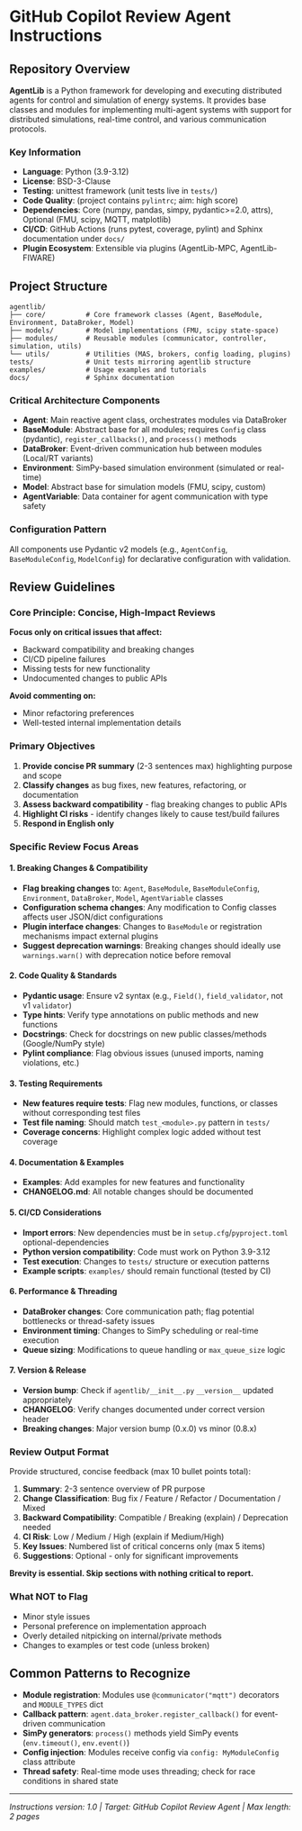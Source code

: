 # GitHub Copilot Review Agent Instructions

## Repository Overview

**AgentLib** is a Python framework for developing and executing distributed agents for control and simulation of energy systems. It provides base classes and modules for implementing multi-agent systems with support for distributed simulations, real-time control, and various communication protocols.

### Key Information
- **Language**: Python (3.9-3.12)
- **License**: BSD-3-Clause
- **Testing**: unittest framework (unit tests live in `tests/`)
- **Code Quality**: (project contains `pylintrc`; aim: high score)
- **Dependencies**: Core (numpy, pandas, simpy, pydantic>=2.0, attrs), Optional (FMU, scipy, MQTT, matplotlib)
- **CI/CD**: GitHub Actions (runs pytest, coverage, pylint) and Sphinx documentation under `docs/`
- **Plugin Ecosystem**: Extensible via plugins (AgentLib-MPC, AgentLib-FIWARE)

## Project Structure

```
agentlib/
├── core/          # Core framework classes (Agent, BaseModule, Environment, DataBroker, Model)
├── models/        # Model implementations (FMU, scipy state-space)
├── modules/       # Reusable modules (communicator, controller, simulation, utils)
└── utils/         # Utilities (MAS, brokers, config loading, plugins)
tests/             # Unit tests mirroring agentlib structure
examples/          # Usage examples and tutorials
docs/              # Sphinx documentation
```

### Critical Architecture Components
- **Agent**: Main reactive agent class, orchestrates modules via DataBroker
- **BaseModule**: Abstract base for all modules; requires `Config` class (pydantic), `register_callbacks()`, and `process()` methods
- **DataBroker**: Event-driven communication hub between modules (Local/RT variants)
- **Environment**: SimPy-based simulation environment (simulated or real-time)
- **Model**: Abstract base for simulation models (FMU, scipy, custom)
- **AgentVariable**: Data container for agent communication with type safety

### Configuration Pattern
All components use Pydantic v2 models (e.g., `AgentConfig`, `BaseModuleConfig`, `ModelConfig`) for declarative configuration with validation.

## Review Guidelines

### Core Principle: Concise, High-Impact Reviews
**Focus only on critical issues that affect:**
- Backward compatibility and breaking changes
- CI/CD pipeline failures
- Missing tests for new functionality
- Undocumented changes to public APIs

**Avoid commenting on:**
- Minor refactoring preferences
- Well-tested internal implementation details

### Primary Objectives
1. **Provide concise PR summary** (2-3 sentences max) highlighting purpose and scope
2. **Classify changes** as bug fixes, new features, refactoring, or documentation
3. **Assess backward compatibility** - flag breaking changes to public APIs
4. **Highlight CI risks** - identify changes likely to cause test/build failures
5. **Respond in English only**

### Specific Review Focus Areas

#### 1. Breaking Changes & Compatibility
- **Flag breaking changes** to: `Agent`, `BaseModule`, `BaseModuleConfig`, `Environment`, `DataBroker`, `Model`, `AgentVariable` classes
- **Configuration schema changes**: Any modification to Config classes affects user JSON/dict configurations
- **Plugin interface changes**: Changes to `BaseModule` or registration mechanisms impact external plugins
- **Suggest deprecation warnings**: Breaking changes should ideally use `warnings.warn()` with deprecation notice before removal

#### 2. Code Quality & Standards
- **Pydantic usage**: Ensure v2 syntax (e.g., `Field()`, `field_validator`, not v1 `validator`)
- **Type hints**: Verify type annotations on public methods and new functions
- **Docstrings**: Check for docstrings on new public classes/methods (Google/NumPy style)
- **Pylint compliance**: Flag obvious issues (unused imports, naming violations, etc.)

#### 3. Testing Requirements
- **New features require tests**: Flag new modules, functions, or classes without corresponding test files
- **Test file naming**: Should match `test_<module>.py` pattern in `tests/`
- **Coverage concerns**: Highlight complex logic added without test coverage

#### 4. Documentation & Examples
- **Examples**: Add examples for new features and functionality
- **CHANGELOG.md**: All notable changes should be documented

#### 5. CI/CD Considerations
- **Import errors**: New dependencies must be in `setup.cfg`/`pyproject.toml` optional-dependencies
- **Python version compatibility**: Code must work on Python 3.9-3.12
- **Test execution**: Changes to `tests/` structure or execution patterns
- **Example scripts**: `examples/` should remain functional (tested by CI)

#### 6. Performance & Threading
- **DataBroker changes**: Core communication path; flag potential bottlenecks or thread-safety issues
- **Environment timing**: Changes to SimPy scheduling or real-time execution
- **Queue sizing**: Modifications to queue handling or `max_queue_size` logic

#### 7. Version & Release
- **Version bump**: Check if `agentlib/__init__.py` `__version__` updated appropriately
- **CHANGELOG**: Verify changes documented under correct version header
- **Breaking changes**: Major version bump (0.x.0) vs minor (0.8.x)

### Review Output Format

Provide structured, concise feedback (max 10 bullet points total):
1. **Summary**: 2-3 sentence overview of PR purpose
2. **Change Classification**: Bug fix / Feature / Refactor / Documentation / Mixed
3. **Backward Compatibility**: Compatible / Breaking (explain) / Deprecation needed
4. **CI Risk**: Low / Medium / High (explain if Medium/High)
5. **Key Issues**: Numbered list of critical concerns only (max 5 items)
6. **Suggestions**: Optional - only for significant improvements

**Brevity is essential. Skip sections with nothing critical to report.**

### What NOT to Flag
- Minor style issues
- Personal preference on implementation approach
- Overly detailed nitpicking on internal/private methods
- Changes to examples or test code (unless broken)

## Common Patterns to Recognize

- **Module registration**: Modules use `@communicator("mqtt")` decorators and `MODULE_TYPES` dict
- **Callback pattern**: `agent.data_broker.register_callback()` for event-driven communication
- **SimPy generators**: `process()` methods yield SimPy events (`env.timeout()`, `env.event()`)
- **Config injection**: Modules receive config via `config: MyModuleConfig` class attribute
- **Thread safety**: Real-time mode uses threading; check for race conditions in shared state

---
*Instructions version: 1.0 | Target: GitHub Copilot Review Agent | Max length: 2 pages*
